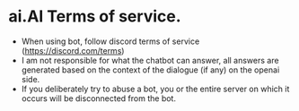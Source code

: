 # ai.AI Terms of service.
* When using bot, follow discord terms of service (https://discord.com/terms) 
* I am not responsible for what the chatbot can answer, all answers are generated based on the context of the dialogue (if any) on the openai side.
* If you deliberately try to abuse a bot, you or the entire server on which it occurs will be disconnected from the bot.
